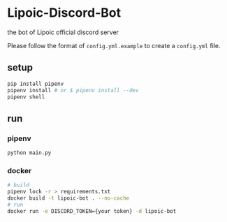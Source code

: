 # Lipoic-Discord-Bot

the bot of Lipoic official discord server

Please follow the format of `config.yml.example` to create a `config.yml` file.

## setup

```sh
pip install pipenv
pipenv install # or $ pipenv install --dev
pipenv shell
```

## run

### pipenv

```sh
python main.py
```

### docker

```sh
# build
pipenv lock -r > requirements.txt
docker build -t lipoic-bot . --no-cache
# run
docker run -e DISCORD_TOKEN={your token} -d lipoic-bot
```
